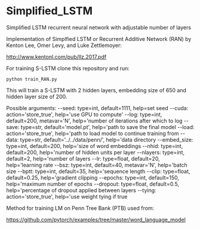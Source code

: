 # Simplified_LSTM
Simplified LSTM recurrent neural network with adjustable number of layers

Implementation of Simplfied LSTM or Recurrent Additive Network (RAN) by Kenton Lee, Omer Levy, and Luke Zettlemoyer:

http://www.kentonl.com/pub/llz.2017.pdf

For training S-LSTM clone this repository and run:

```
python train_RAN.py
```
This will train a S-LSTM with 2 hidden layers, embedding size of 650 and hidden layer size of 200.

Possible arguments:
--seed: type=int, default=1111, help=set seed
--cuda: action='store_true', help='use GPU to compute'
--log: type=int, default=200, metavar='N', help='number of iterations after which to log
--save: type=str,  default='model.pt', help='path to save the final model
--load: action='store_true', help='path to load model to continue training from
--data: type=str, default='../../data/penn/', help='data directory
--embed_size: type=int, default=200, help='size of word embeddings
--nhid: type=int, default=200, help='number of hidden units per layer
--nlayers: type=int, default=2, help='number of layers
--lr: type=float, default=20, help='learning rate
--bsz: type=int, default=40, metavar='N', help='batch size
--bptt: type=int, default=35, help='sequence length
--clip: type=float, default=0.25, help='gradient clipping
--epochs: type=int, default=150, help='maximum number of epochs
--dropout: type=float, default=0.5, help='percentage of dropout applied between layers
--tying: action='store_true', help='use weight tying if true

Method for training LM on Penn Tree Bank (PTB) used from:

https://github.com/pytorch/examples/tree/master/word_language_model
